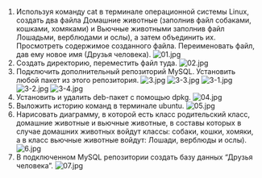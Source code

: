 1. Используя команду cat в терминале операционной системы Linux, создать два файла Домашние животные (заполнив файл 
собаками, кошками, хомяками) и Вьючные животными заполнив файл Лошадьми, верблюдами и ослы), а затем объединить их. 
Просмотреть содержимое созданного файла. Переименовать файл, дав ему новое имя (Друзья человека).
![01.jpg](Images%2F01.jpg)
2. Создать директорию, переместить файл туда.
![02.jpg](Images%2F02.jpg)
3. Подключить дополнительный репозиторий MySQL. Установить любой пакет из этого репозитория.
![3.jpg](Images%2F3.jpg)
![3-3.jpg](Images%2F3-3.jpg)
![3-1.jpg](Images%2F3-1.jpg)
![3-2.jpg](Images%2F3-2.jpg)
![3-4.jpg](Images%2F3-4.jpg)
4. Установить и удалить deb-пакет с помощью dpkg.
![04.jpg](Images%2F04.jpg)
5. Выложить историю команд в терминале ubuntu.
![05.jpg](Images%2F05.jpg)
6. Нарисовать диаграмму, в которой есть класс родительский класс, домашние животные и вьючные животные, в составы
которых в случае домашних животных войдут классы: собаки, кошки, хомяки, а в класс вьючные животные войдут: Лошади, 
верблюды и ослы).
![6.jpg](Images%2F6.jpg)
7. В подключенном MySQL репозитории создать базу данных “Друзья человека”.
![07.jpg](Images%2F07.jpg)